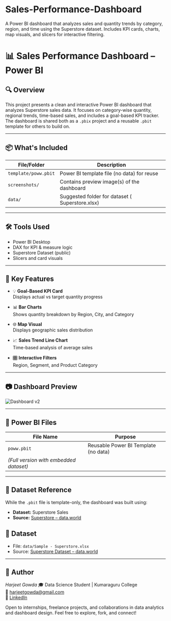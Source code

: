 # Sales-Performance-Dashboard
A Power BI dashboard that analyzes sales and quantity trends by category, region, and time using the Superstore dataset. Includes KPI cards, charts, map visuals, and slicers for interactive filtering.

# 📊 Sales Performance Dashboard – Power BI

## 🔍 Overview
This project presents a clean and interactive Power BI dashboard that analyzes Superstore sales data. It focuses on category-wise quantity, regional trends, time-based sales, and includes a goal-based KPI tracker. The dashboard is shared both as a `.pbix` project and a reusable `.pbit` template for others to build on.

---

## 📦 What's Included

| File/Folder          | Description                                           |
|----------------------|-------------------------------------------------------|
| `template/poww.pbit` | Power BI template file (no data) for reuse            |
| `screenshots/`       | Contains preview image(s) of the dashboard            |
| `data/`              | Suggested folder for dataset ( Superstore.xlsx)  |

---

## 🛠️ Tools Used
- Power BI Desktop
- DAX for KPI & measure logic
- Superstore Dataset (public)
- Slicers and card visuals

---

## 🧩 Key Features
- 💡 **Goal-Based KPI Card**  
  Displays actual vs target quantity progress

- 📊 **Bar Charts**  
  Shows quantity breakdown by Region, City, and Category

- 🌐 **Map Visual**  
  Displays geographic sales distribution

- 📈 **Sales Trend Line Chart**  
  Time-based analysis of average sales

- 🎛️ **Interactive Filters**  
  Region, Segment, and Product Category

---

## 📷 Dashboard Preview

![Dashboard v2](screenshots/dashboard_v2.png)

---

## 📁 Power BI Files

| File Name                           | Purpose                                  |
|------------------------------------|------------------------------------------|
| `poww.pbit`                        | Reusable Power BI Template (no data)     |
| *(Full version with embedded dataset)*   |



---

## 📁 Dataset Reference
While the `.pbit` file is template-only, the dashboard was built using:
- **Dataset:** Superstore Sales
- **Source:** [Superstore – data.world](https://data.world/markbradbourne/superstore)

## 📁 Dataset

- File: `data/Sample - Superstore.xlsx`
- Source: [Superstore Dataset – data.world](https://data.world/markbradbourne/superstore)

---

## 👤 Author

   *Harjeet Gowda*
🎓 Data Science Student | Kumaraguru College  
📧 harjeetgowda@gmail.com  
🔗 [LinkedIn](https://www.linkedin.com/in/harjeet-gowda-a0490033)



Open to internships, freelance projects, and collaborations in data analytics and dashboard design. Feel free to explore, fork, and connect!




